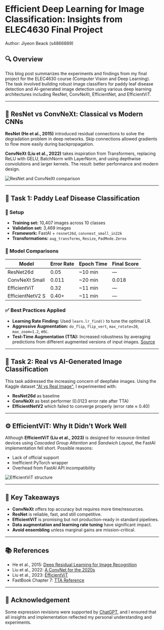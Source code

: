 # Efficient Deep Learning for Image Classification: Insights from ELEC4630 Final Project

Author: Jiyeon Beack (s4866889)

## 🔍 Overview

This blog post summarizes the experiments and findings from my final project for the ELEC4630 course (Computer Vision and Deep Learning). The task involved building robust image classifiers for paddy leaf disease detection and AI-generated image detection using various deep learning architectures including ResNet, ConvNeXt, EfficientNet, and EfficientViT.

---

## 🧠 ResNet vs ConvNeXt: Classical vs Modern CNNs

**ResNet (He et al., 2015)** introduced residual connections to solve the degradation problem in deep networks. Skip connections allowed gradients to flow more easily during backpropagation.

**ConvNeXt (Liu et al., 2022)** takes inspiration from Transformers, replacing ReLU with GELU, BatchNorm with LayerNorm, and using depthwise convolutions and larger kernels. The result: better performance and modern design.

![ResNet and ConvNeXt comparison](https://raw.githubusercontent.com/yourusername/assets/resnet_vs_convnext.png)

---

## 🌾 Task 1: Paddy Leaf Disease Classification

### 🔧 Setup

- **Training set:** 10,407 images across 10 classes
- **Validation set:** 3,469 images
- **Framework:** FastAI + `resnet26d`, `convnext_small_in22k`
- **Transformations:** `aug_transforms`, `Resize`, `PadMode.Zeros`

### 🧪 Model Comparisons

| Model            | Error Rate | Epoch Time | Final Score |
|------------------|------------|------------|-------------|
| ResNet26d        | 0.05       | ~10 min    | —           |
| ConvNeXt Small   | 0.011      | ~20 min    | 0.018       |
| EfficientViT     | 0.32       | ~11 min    | —           |
| EfficientNetV2 S | 0.40+      | ~11 min    | —           |

### ✅ Best Practices Applied

- **Learning Rate Finding:** Used `learn.lr_find()` to tune the optimal LR.
- **Aggressive Augmentation:** `do_flip`, `flip_vert`, `max_rotate=20`, `max_zoom=1.2`, etc.
- **Test-Time Augmentation (TTA):** Increased robustness by averaging predictions from different augmented versions of input images. [Source](https://nbviewer.org/github/fastai/fastbook/blob/master/07_sizing_and_tta.ipynb#Test-Time-Augmentation)

---

## 🧪 Task 2: Real vs AI-Generated Image Classification

This task addressed the increasing concern of deepfake images. Using the Kaggle dataset ["AI vs Real Image"](https://www.kaggle.com/competitions/hack-rush-deep-fake-detection), I experimented with:

- **ResNet26d** as baseline
- **ConvNeXt** as best performer (0.0123 error rate after TTA)
- **EfficientNetV2** which failed to converge properly (error rate ≈ 0.40)

---

## ⚙️ EfficientViT: Why It Didn't Work Well

Although **EfficientViT (Liu et al., 2023)** is designed for resource-limited devices using *Cascaded Group Attention* and *Sandwich Layout*, the FastAI implementation fell short. Possible reasons:

- Lack of official support
- Inefficient PyTorch wrapper
- Overhead from FastAI API incompatibility

![EfficientViT structure](https://raw.githubusercontent.com/yourusername/assets/efficientvit_layout.png)

---

## 📌 Key Takeaways

- **ConvNeXt** offers top accuracy but requires more time/resources.
- **ResNet** is reliable, fast, and still competitive.
- **EfficientViT** is promising but not production-ready in standard pipelines.
- **Data augmentation and learning rate tuning** have significant impact.
- **Avoid ensembling** unless marginal gains are mission-critical.

---

## 📚 References

- He et al., 2015: [Deep Residual Learning for Image Recognition](https://arxiv.org/abs/1512.03385)
- Liu et al., 2022: [A ConvNet for the 2020s](https://arxiv.org/abs/2201.03545)
- Liu et al., 2023: [EfficientViT](https://arxiv.org/abs/2305.07027)
- FastBook Chapter 7: [TTA Reference](https://nbviewer.org/github/fastai/fastbook/blob/master/07_sizing_and_tta.ipynb#Test-Time-Augmentation)

---

## 🙏 Acknowledgement

Some expression revisions were supported by [ChatGPT](https://chat.openai.com/), and I ensured that all insights and implementation reflected my personal understanding and experiments.

